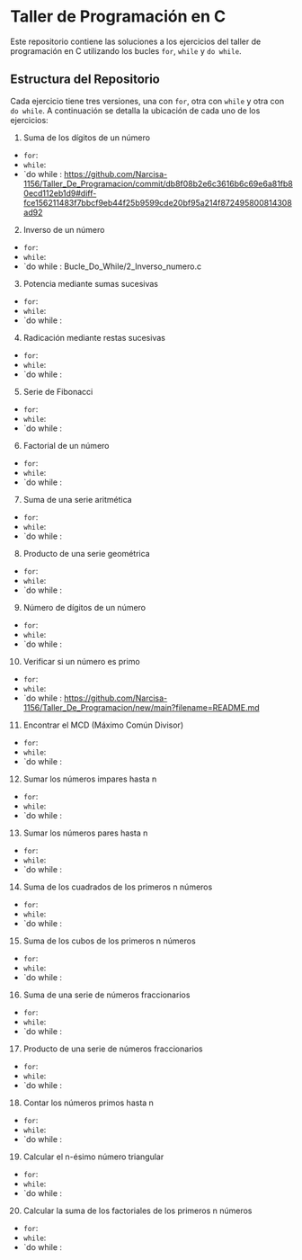# Taller de Programación en C 
Este repositorio contiene las soluciones a los ejercicios del taller de programación en C utilizando los bucles `for`, `while` y `do while`.
## Estructura del Repositorio 
Cada ejercicio tiene tres versiones, una con `for`, otra con `while` y otra con `do while`. A continuación se detalla la ubicación de cada uno de los ejercicios:
1. Suma de los dígitos de un número
- `for`: 
- `while`:  
- `do while : https://github.com/Narcisa-1156/Taller_De_Programacion/commit/db8f08b2e6c3616b6c69e6a81fb80ecd112eb1d9#diff-fce156211483f7bbcf9eb44f25b9599cde20bf95a214f872495800814308ad92
2. Inverso de un número
- `for`: 
- `while`:  
- `do while : Bucle_Do_While/2_Inverso_numero.c
3. Potencia mediante sumas sucesivas
- `for`: 
- `while`:  
- `do while : 
4. Radicación mediante restas sucesivas
- `for`: 
- `while`:  
- `do while : 
5. Serie de Fibonacci
- `for`: 
- `while`:  
- `do while : 
6. Factorial de un número
- `for`: 
- `while`:  
- `do while : 
7. Suma de una serie aritmética
- `for`: 
- `while`:  
- `do while :
8. Producto de una serie geométrica
- `for`: 
- `while`:  
- `do while : 
9. Número de dígitos de un número
- `for`: 
- `while`:  
- `do while : 
10. Verificar si un número es primo
- `for`: 
- `while`:  
- `do while : https://github.com/Narcisa-1156/Taller_De_Programacion/new/main?filename=README.md
11. Encontrar el MCD (Máximo Común Divisor)
- `for`: 
- `while`:  
- `do while : 
12. Sumar los números impares hasta n
- `for`: 
- `while`:  
- `do while : 
13. Sumar los números pares hasta n
- `for`: 
- `while`:  
- `do while : 
14. Suma de los cuadrados de los primeros n números
- `for`: 
- `while`:  
- `do while : 
15. Suma de los cubos de los primeros n números
- `for`: 
- `while`:  
- `do while : 
16. Suma de una serie de números fraccionarios
- `for`: 
- `while`:  
- `do while : 
17. Producto de una serie de números fraccionarios
- `for`: 
- `while`:  
- `do while : 
18. Contar los números primos hasta n
- `for`: 
- `while`:  
- `do while : 
19. Calcular el n-ésimo número triangular
- `for`: 
- `while`:  
- `do while : 
20. Calcular la suma de los factoriales de los primeros n números
  - `for`: 
- `while`:  
- `do while : 
